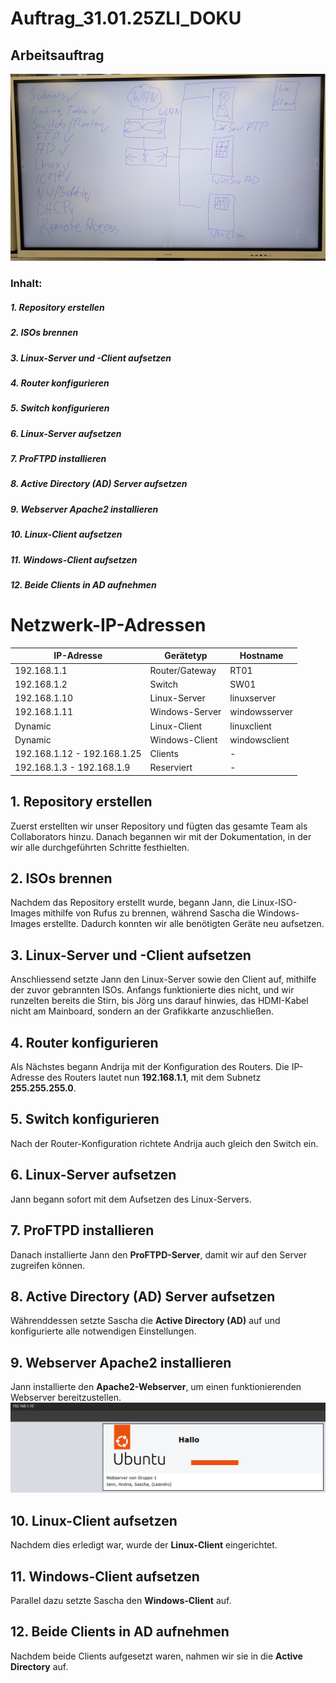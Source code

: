 # Auftrag_31.01.25ZLI_DOKU

## Arbeitsauftrag
![Arbeitsauftrag](PXL_20250131_082246522.MP~2.jpg)

### Inhalt:

##### 1. Repository erstellen
##### 2. ISOs brennen
##### 3. Linux-Server und -Client aufsetzen
##### 4. Router konfigurieren
##### 5. Switch konfigurieren
##### 6. Linux-Server aufsetzen
##### 7. ProFTPD installieren
##### 8. Active Directory (AD) Server aufsetzen
##### 9. Webserver Apache2 installieren
##### 10. Linux-Client aufsetzen
##### 11. Windows-Client aufsetzen
##### 12. Beide Clients in AD aufnehmen

# Netzwerk-IP-Adressen

| IP-Adresse                  | Gerätetyp        | Hostname         |
|-----------------------------|------------------|------------------|
| 192.168.1.1                 | Router/Gateway  | RT01             |
| 192.168.1.2                 | Switch          | SW01             |
| 192.168.1.10                | Linux-Server    | linuxserver      |
| 192.168.1.11                | Windows-Server  | windowsserver    |
| Dynamic                     | Linux-Client    | linuxclient      |
| Dynamic                     | Windows-Client  | windowsclient    |
| 192.168.1.12 - 192.168.1.25 | Clients         | -                |
| 192.168.1.3 - 192.168.1.9   | Reserviert      | -                |

## 1. Repository erstellen
Zuerst erstellten wir unser Repository und fügten das gesamte Team als Collaborators hinzu. Danach begannen wir mit der Dokumentation, in der wir alle durchgeführten Schritte festhielten.

## 2. ISOs brennen
Nachdem das Repository erstellt wurde, begann Jann, die Linux-ISO-Images mithilfe von Rufus zu brennen, während Sascha die Windows-Images erstellte. Dadurch konnten wir alle benötigten Geräte neu aufsetzen.

## 3. Linux-Server und -Client aufsetzen
Anschliessend setzte Jann den Linux-Server sowie den Client auf, mithilfe der zuvor gebrannten ISOs. Anfangs funktionierte dies nicht, und wir runzelten bereits die Stirn, bis Jörg uns darauf hinwies, das HDMI-Kabel nicht am Mainboard, sondern an der Grafikkarte anzuschließen.

## 4. Router konfigurieren
Als Nächstes begann Andrija mit der Konfiguration des Routers. Die IP-Adresse des Routers lautet nun **192.168.1.1**, mit dem Subnetz **255.255.255.0**.

## 5. Switch konfigurieren
Nach der Router-Konfiguration richtete Andrija auch gleich den Switch ein.

## 6. Linux-Server aufsetzen
Jann begann sofort mit dem Aufsetzen des Linux-Servers.

## 7. ProFTPD installieren
Danach installierte Jann den **ProFTPD-Server**, damit wir auf den Server zugreifen können.

## 8. Active Directory (AD) Server aufsetzen
Währenddessen setzte Sascha die **Active Directory (AD)** auf und konfigurierte alle notwendigen Einstellungen.

## 9. Webserver Apache2 installieren
Jann installierte den **Apache2-Webserver**, um einen funktionierenden Webserver bereitzustellen.  
![Webserver](webserver.png)

## 10. Linux-Client aufsetzen
Nachdem dies erledigt war, wurde der **Linux-Client** eingerichtet.

## 11. Windows-Client aufsetzen
Parallel dazu setzte Sascha den **Windows-Client** auf.

## 12. Beide Clients in AD aufnehmen
Nachdem beide Clients aufgesetzt waren, nahmen wir sie in die **Active Directory** auf.
